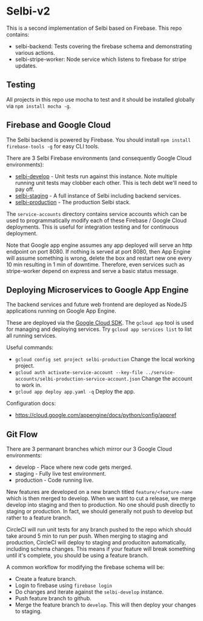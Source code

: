 Selbi-v2
========

This is a second implementation of Selbi based on Firebase. This repo contains:

- selbi-backend: Tests covering the firebase schema and demonstrating various actions.
- selbi-stripe-worker: Node service which listens to firebase for stripe updates.

Testing
-------
All projects in this repo use mocha to test and it should be installed globally via `npm install mocha -g`.

Firebase and Google Cloud
-------------------------
The Selbi backend is powered by Firebase. You should install `npm install firebase-tools -g` for easy CLI tools.

There are 3 Selbi Firebase environments (and consequently Google Cloud environments):
- [selbi-develop](https://console.cloud.google.com/home/dashboard?project=selbi-develop) - Unit tests run against this instance. Note multiple running unit tests may clobber each other. This is tech debt we'll need to pay off.
- [selbi-staging](https://console.cloud.google.com/home/dashboard?project=selbi-staging) - A full instance of Selbi including backend services.
- [selbi-production](https://console.cloud.google.com/home/dashboard?project=selbi-production) - The production Selbi stack.

The `service-accounts` directory contains service accounts which can be used to programmatically modify each of these
Firebase / Google Cloud deployments. This is useful for integration testing and for continuous deployment.

Note that Google app engine assumes any app deployed will serve an http endpoint on port 8080. If nothing is served at port 8080, then App Engine will assume something is wrong, delete the box and restart new one every 10 min resulting in 1 min of downtime. Therefore, even services such as stripe-worker depend on express and serve a basic status message.

Deploying Microservices to Google App Engine
--------------------------------------------
The backend services and future web frontend are deployed as NodeJS applications running on Google App Engine.

These are deployed via the [Google Cloud SDK](https://cloud.google.com/sdk/docs/quickstart-mac-os-x?authuser=0). The `gcloud app` tool is used for managing and deploying services. Try `gcloud app services list` to list all running services.

Useful commands:
- `gcloud config set project selbi-production` Change the local working project.
- `gcloud auth activate-service-account --key-file ../service-accounts/selbi-production-service-account.json` Change the account to work in.
- `gcloud app deploy app.yaml -q` Deploy the app.

Configuration docs:
- https://cloud.google.com/appengine/docs/python/config/appref

Git Flow
--------
There are 3 permanant branches which mirror our 3 Google Cloud environments:
- develop - Place where new code gets merged.
- staging - Fully live test environment.
- production - Code running live.

New features are developed on a new branch titled `feature/<feature-name` which is then merged to develop. When we want to cut a release, we merge develop into staging and then to production. No one should push directly to staging or production. In fact, we should generally not push to develop but rather to a feature branch.

CircleCI will run unit tests for any branch pushed to the repo which should take around 5 min to run per push. When merging to staging and production, CircleCI will deploy to staging and produciton automatically, including schema changes. This means if your feature will break something until it's complete, you should be using a feature branch.

A common workflow for modifying the firebase schema will be:
- Create a feature branch.
- Login to firebase using `firebase login`
- Do changes and iterate against the `selbi-develop` instance.
- Push feature branch to github.
- Merge the feature branch to `develop`. This will then deploy your changes to staging.



